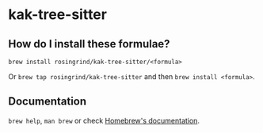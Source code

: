 # kak-tree-sitter

## How do I install these formulae?

`brew install rosingrind/kak-tree-sitter/<formula>`

Or `brew tap rosingrind/kak-tree-sitter` and then `brew install <formula>`.

## Documentation

`brew help`, `man brew` or check [Homebrew's documentation](https://docs.brew.sh).
